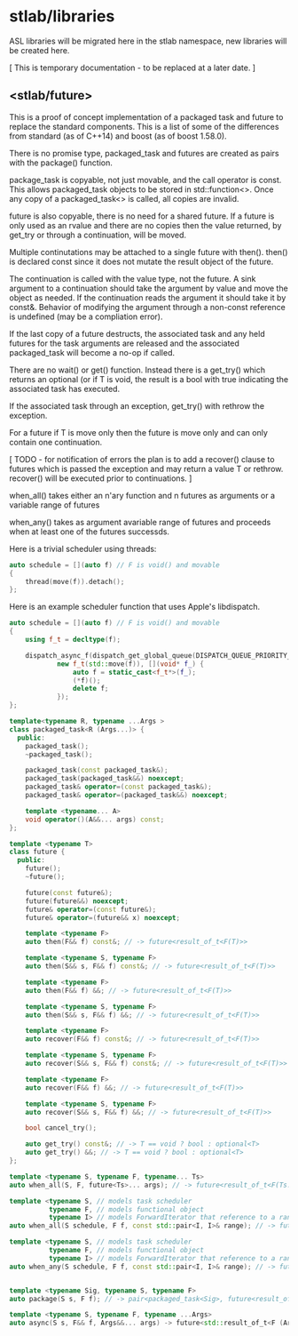 # stlab/libraries

ASL libraries will be migrated here in the stlab namespace, new libraries will be created here.

[ This is temporary documentation - to be replaced at a later date. ]

## <stlab/future>

This is a proof of concept implementation of a packaged task and future to replace the standard components. This is a list of some of the differences from standard (as of C++14) and boost (as of boost 1.58.0).

There is no promise type, packaged_task and futures are created as pairs with the package() function.

package_task is copyable, not just movable, and the call operator is const. This allows packaged_task objects to be
stored in std::function<>. Once any copy of a packaged_task<> is called, all copies are invalid.

future is also copyable, there is no need for a shared future. If a future is only used as an rvalue and there are no copies then the value returned, by get_try or through a continuation, will be moved.

Multiple continutations may be attached to a single future with then(). then() is declared const since it does not mutate the result object of the future.

The continuation is called with the value type, not the future. A sink argument to a continuation should take the argument by value and move the object as needed. If the continuation reads the argument it should take it by const&. Behavior of modifying the argument through a non-const reference is undefined (may be a compliation error).

If the last copy of a future destructs, the associated task and any held futures for the task arguments are released and the associated packaged_task will become a no-op if called.

There are no wait() or get() function. Instead there is a get_try() which returns an optional<T> (or if T is void, the result is a bool with true indicating the associated task has executed.

If the associated task through an exception, get_try() with rethrow the exception.

For a future<T> if T is move only then the future is move only and can only contain one continuation.

[ TODO - for notification of errors the plan is to add a recover() clause to futures which is passed the exception and may return a value T or rethrow. recover() will be executed prior to continuations. ]

when_all() takes either an n'ary function and n futures as arguments or a variable range of futures

when_any() takes as argument avariable range of futures and proceeds when at least one of the futures successds.

Here is a trivial scheduler using threads:

```c++
auto schedule = [](auto f) // F is void() and movable
{
    thread(move(f)).detach();
};
```

Here is an example scheduler function that uses Apple's libdispatch.

```c++
auto schedule = [](auto f) // F is void() and movable
{
    using f_t = decltype(f);

    dispatch_async_f(dispatch_get_global_queue(DISPATCH_QUEUE_PRIORITY_DEFAULT, 0),
            new f_t(std::move(f)), [](void* f_) {
                auto f = static_cast<f_t*>(f_);
                (*f)();
                delete f;
            });
};
```

```c++
template<typename R, typename ...Args >
class packaged_task<R (Args...)> {
  public:
    packaged_task();
    ~packaged_task();

    packaged_task(const packaged_task&);
    packaged_task(packaged_task&&) noexcept;
    packaged_task& operator=(const packaged_task&);
    packaged_task& operator=(packaged_task&&) noexcept;

    template <typename... A>
    void operator()(A&&... args) const;
};

template <typename T>
class future {
  public:
    future();
    ~future();

    future(const future&);
    future(future&&) noexcept;
    future& operator=(const future&);
    future& operator=(future&& x) noexcept;

    template <typename F>
    auto then(F&& f) const&; // -> future<result_of_t<F(T)>>

    template <typename S, typename F>
    auto then(S&& s, F&& f) const&; // -> future<result_of_t<F(T)>>

    template <typename F>
    auto then(F&& f) &&; // -> future<result_of_t<F(T)>>

    template <typename S, typename F>
    auto then(S&& s, F&& f) &&; // -> future<result_of_t<F(T)>>

    template <typename F>
    auto recover(F&& f) const&; // -> future<result_of_t<F(T)>>

    template <typename S, typename F>
    auto recover(S&& s, F&& f) const&; // -> future<result_of_t<F(T)>>

    template <typename F>
    auto recover(F&& f) &&; // -> future<result_of_t<F(T)>>

    template <typename S, typename F>
    auto recover(S&& s, F&& f) &&; // -> future<result_of_t<F(T)>>

    bool cancel_try();

    auto get_try() const&; // -> T == void ? bool : optional<T>
    auto get_try() &&; // -> T == void ? bool : optional<T>
};

template <typename S, typename F, typename... Ts>
auto when_all(S, F, future<Ts>... args); // -> future<result_of_t<F(Ts...>>

template <typename S, // models task scheduler
          typename F, // models functional object
          typename I> // models ForwardIterator that reference to a range of futures of the same type
auto when_all(S schedule, F f, const std::pair<I, I>& range); // -> future<result_of_t<F(const std::vector<typename std::iterator_traits<I>::value_type::result_type>)>>

template <typename S, // models task scheduler
          typename F, // models functional object
          typename I> // models ForwardIterator that reference to a range of futures of the same type
auto when_any(S schedule, F f, const std::pair<I, I>& range); // -> future<result_of_t<F(typename std::iterator_traits<I>::value_type::result_type, size_t)>>


template <typename Sig, typename S, typename F>
auto package(S s, F f); // -> pair<packaged_task<Sig>, future<result_of_t<Sig>>>;

template <typename S, typename F, typename ...Args>
auto async(S s, F&& f, Args&&... args) -> future<std::result_of_t<F (Args...)>>
```
